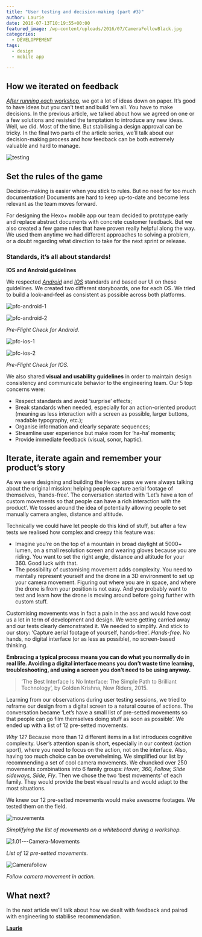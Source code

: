 ```yaml
---
title: "User testing and decision-making (part #3)"
author: Laurie
date: 2016-07-13T10:19:55+00:00
featured_image: /wp-content/uploads/2016/07/CameraFollowBlack.jpg
categories:
  - DÉVELOPPEMENT
tags:
  - design
  - mobile app

---
```

## How we iterated on feedback

_[After running each workshop](http://sogilis.com/blog/designing-hexo-mobile-app-design-sprints/)_, we got a lot of ideas down on paper. It’s good to have ideas but you can’t test and build ‘em all. You have to make decisions. In the previous article, we talked about how we agreed on one or a few solutions and resisted the temptation to introduce any new ideas. Well, we did. Most of the time. But stabilising a design approval can be tricky. In the final two parts of the article series, we’ll talk about our decision-making process and how feedback can be both extremely valuable and hard to manage.

 ![testing](/img/2016/07/testing.gif)

## Set the rules of the game

Decision-making is easier when you stick to rules. But no need for too much documentation! Documents are hard to keep up-to-date and become less relevant as the team moves forward.

For designing the Hexo+ mobile app our team decided to prototype early and replace abstract documents with concrete customer feedback. But we also created a few game rules that have proven really helpful along the way. We used them anytime we had different approaches to solving a problem, or a doubt regarding what direction to take for the next sprint or release.

### Standards, it’s all about standards!

**IOS and Android guidelines**

We respected _[Android](https://material.google.com/#)_ and _[IOS](https://developer.apple.com/ios/human-interface-guidelines/)_ standards and based our UI on these guidelines. We created two different storyboards, one for each OS. We tried to build a look-and-feel as consistent as possible across both platforms.

![pfc-android-1](/img/2016/07/pfc-android-1.jpg)

![pfc-android-2](/img/2016/07/pfc-android-2.jpg)

_Pre-Flight Check for Android._

![pfc-ios-1](/img/2016/07/pfc-ios-1.jpg)

![pfc-ios-2](/img/2016/07/pfc-ios-2.jpg)

_Pre-Flight Check for IOS._

We also shared **visual and usability guidelines** in order to maintain design consistency and communicate behavior to the engineering team. Our 5 top concerns were:

- Respect standards and avoid ‘surprise’ effects;
- Break standards when needed, especially for an action-oriented product (meaning as less interaction with a screen as possible, larger buttons, readable typography, etc.);
- Organise information and clearly separate sequences;
- Streamline user experience but make room for ‘ha-ha’ moments;
- Provide immediate feedback (visual, sonor, haptic). 

## Iterate, iterate again and remember your product’s story

As we were designing and building the Hexo+ apps we were always talking about the original mission: helping people capture aerial footage of themselves, ‘hands-free’. The conversation started with ‘Let’s have a ton of custom movements so that people can have a rich interaction with the product’. We tossed around the idea of potentially allowing people to set manually camera angles, distance and altitude.

Technically we could have let people do this kind of stuff, but after a few tests we realised how complex and creepy this feature was:

- Imagine you’re on the top of a mountain in broad daylight at 5000+ lumen, on a small resolution screen and wearing gloves because you are riding. You want to set the right angle, distance and altitude for your 360. Good luck with that.
- The possibility of customising movement adds complexity. You need to mentally represent yourself and the drone in a 3D environment to set up your camera movement. Figuring out where you are in space, and where the drone is from your position is not easy. And you probably want to test and learn how the drone is moving around before going further with custom stuff.

Customising movements was in fact a pain in the ass and would have cost us a lot in term of development and design. We were getting carried away and our tests clearly demonstrated it. We needed to simplify. And stick to our story: ‘Capture aerial footage of yourself, hands-free’. _Hands-free_. No hands, no digital interface (or as less as possible), no screen-based thinking.

**Embracing a typical process means you can do what you normally do in real life. Avoiding a digital interface means you don’t waste time learning, troubleshooting, and using a screen you don’t need to be using anyway.**

> ‘The Best Interface Is No Interface: The Simple Path to Brilliant Technology’, by Golden Krishna, New Riders, 2015.

Learning from our observations during user testing sessions, we tried to reframe our design from a digital screen to a natural course of actions. The conversation became ‘Let’s have a small list of pre-setted movements so that people can go film themselves doing stuff as soon as possible’. We ended up with a list of 12 pre-setted movements.

_Why 12?_ Because more than 12 different items in a list introduces cognitive complexity. User’s attention span is short, especially in our context (action sport), where you need to focus on the action, not on the interface. Also, having too much choice can be overwhelming. We simplified our list by recommending a set of cool camera movements. We chuncked over 250 movements combinations into 6 family groups: _Hover, 360, Follow, Slide sideways, Slide, Fly_. Then we chose the two ‘best movements’ of each family. They would provide the best visual results and would adapt to the most situations.

We knew our 12 pre-setted movements would make awesome footages. We tested them on the field.

![mouvements](/img/2016/07/mouvements.jpg)

_Simplifying the list of movements on a whiteboard during a workshop._

![1.01---Camera-Movements](/img/2016/07/1.01-Camera-Movements.png)

_List of 12 pre-setted movements._

![Camerafollow](/img/2016/07/Camerafollow.png)

_Follow camera movement in action._

## What next?

In the next article we’ll talk about how we dealt with feedback and paired with engineering to stabilise recommendation.

[**Laurie**][1]

[1]: https://twitter.com/lguetat
